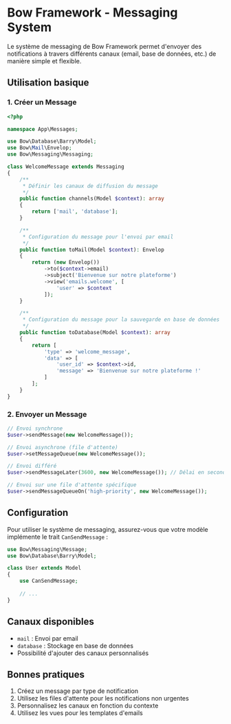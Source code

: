 # Bow Framework - Messaging System

Le système de messaging de Bow Framework permet d'envoyer des notifications à travers différents canaux (email, base de
données, etc.) de manière simple et flexible.

## Utilisation basique

### 1. Créer un Message

```php
<?php

namespace App\Messages;

use Bow\Database\Barry\Model;
use Bow\Mail\Envelop;
use Bow\Messaging\Messaging;

class WelcomeMessage extends Messaging
{
    /**
     * Définir les canaux de diffusion du message
     */
    public function channels(Model $context): array
    {
        return ['mail', 'database'];
    }

    /**
     * Configuration du message pour l'envoi par email
     */
    public function toMail(Model $context): Envelop
    {
        return (new Envelop())
            ->to($context->email)
            ->subject('Bienvenue sur notre plateforme')
            ->view('emails.welcome', [
                'user' => $context
            ]);
    }

    /**
     * Configuration du message pour la sauvegarde en base de données
     */
    public function toDatabase(Model $context): array
    {
        return [
            'type' => 'welcome_message',
            'data' => [
                'user_id' => $context->id,
                'message' => 'Bienvenue sur notre plateforme !'
            ]
        ];
    }
}
```

### 2. Envoyer un Message

```php
// Envoi synchrone
$user->sendMessage(new WelcomeMessage());

// Envoi asynchrone (file d'attente)
$user->setMessageQueue(new WelcomeMessage());

// Envoi différé
$user->sendMessageLater(3600, new WelcomeMessage()); // Délai en secondes

// Envoi sur une file d'attente spécifique
$user->sendMessageQueueOn('high-priority', new WelcomeMessage());
```

## Configuration

Pour utiliser le système de messaging, assurez-vous que votre modèle implémente le trait `CanSendMessage` :

```php
use Bow\Messaging\Message;
use Bow\Database\Barry\Model;

class User extends Model
{
    use CanSendMessage;
    
    // ...
}
```

## Canaux disponibles

- `mail` : Envoi par email
- `database` : Stockage en base de données
- Possibilité d'ajouter des canaux personnalisés

## Bonnes pratiques

1. Créez un message par type de notification
2. Utilisez les files d'attente pour les notifications non urgentes
3. Personnalisez les canaux en fonction du contexte
4. Utilisez les vues pour les templates d'emails 
